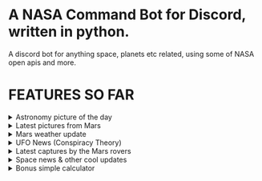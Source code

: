 # A NASA Command Bot for Discord, written in python.

A discord bot for anything space, planets etc related, using some of NASA open apis and more.

# FEATURES SO FAR
<details>
   <summary>Astronomy picture of the day</summary>
  
   # 
  
   - Get the Astronomy picture of the day (with additional option to choose a random date or specify your own aswell).<br>
   - Command: !apod
   - Aliases: !pic, !picture, !astropic
   - Optional usages: !apod {date} / !apod random
  #
</details>

<details>
  <summary>Latest pictures from Mars</summary>
  
  #
  - Get random latest pictures of Mars, taken either by the Curiosity Rover or the Perseverance Rover, using the official NASA API.
  - Command: !mars
  - Aliases: !mpic, !marspic
  #
</details>

<details>
  <summary>Mars weather update</summary>
  
  #
  - Get the latest mars weather reports from the Perseverance Rover, from the "MarsWxReport" twitter account.
  - Command: !marsweather
  - Aliases: !mw, !mweather
  #
</details>

<details>
  <summary>UFO News (Conspiracy Theory)</summary>
  
  #
  - Get the latest ufo conspiracy theory video (from the popular channel 'secureteam10'). Made this for my buddy.
  - Command: !ufo
  - Aliases: !ufovid, !ufonews
  #
</details>

<details>
  <summary>Latest captures by the Mars rovers</summary>
  
  #
  - Get the latest video from the popular channel "iGadgetPro" about Perseverance & Curiosity capturing cool stuff on Mars.
  - Command: !marsvid
  - Aliases: !mvid
  #
</details>

<details>
  <summary>Space news & other cool updates</summary>
  
  #
  - Get the latest video with either some space news, explanations or updates on things we already knew (from the wonderful channel 'whatdamath' aka Anton Petrov).
  - Command: !spacenews
  - Aliases: !sn, !anton
  #
</details>

<details>
  <summary>Bonus simple calculator</summary>
  
  #
  - Easily calculate stuff with just one command.
  - Command example: !calc 2 + 2
  - Aliases: !calculate, !calculator
  #
</details>
